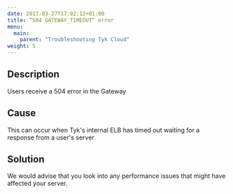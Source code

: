 ```yaml
---
date: 2017-03-27T17:02:12+01:00
title: “504 GATEWAY_TIMEOUT“ error
menu:
  main:
    parent: "Troubleshooting Tyk Cloud"
weight: 5 
---
```


## Description

Users receive a 504 error in the Gateway

## Cause

This can occur when Tyk's internal ELB has timed out waiting for a response from a user's server

## Solution

We would advise that you look into any performance issues that might have affected your server.